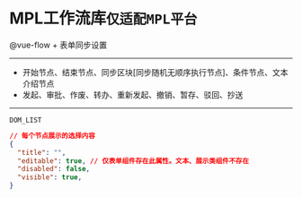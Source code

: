 # MPL工作流库`仅适配MPL平台`

@vue-flow + 表单同步设置

--------

- 开始节点、结束节点、同步区块[同步随机无顺序执行节点]、条件节点、文本介绍节点
- 发起、审批、作废、转办、重新发起、撤销、暂存、驳回、抄送

-----------

`DOM_LIST`

```JSON
// 每个节点展示的选择内容
{
  "title": "",
  "editable": true, // 仅表单组件存在此属性。文本、展示类组件不存在
  "disabled": false,
  "visible": true,
}
```